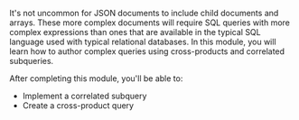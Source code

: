 It's not uncommon for JSON documents to include child documents and arrays. These more complex documents will require SQL queries with more complex expressions than ones that are available in the typical SQL language used with typical relational databases. In this module, you will learn how to author complex queries using cross-products and correlated subqueries.

After completing this module, you'll be able to:

- Implement a correlated subquery
- Create a cross-product query
